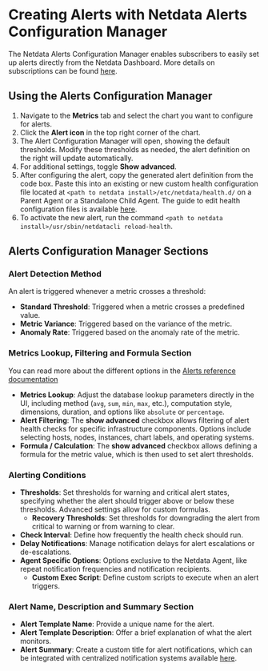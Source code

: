 # Creating Alerts with Netdata Alerts Configuration Manager

The Netdata Alerts Configuration Manager enables subscribers to easily set up alerts directly from the Netdata Dashboard. More details on subscriptions can be found [here](https://www.netdata.cloud/pricing/).

## Using the Alerts Configuration Manager

1. Navigate to the **Metrics** tab and select the chart you want to configure for alerts.
2. Click the **Alert icon** in the top right corner of the chart.
3. The Alert Configuration Manager will open, showing the default thresholds. Modify these thresholds as needed, the alert definition on the right will update automatically.
4. For additional settings, toggle **Show advanced**.
5. After configuring the alert, copy the generated alert definition from the code box. Paste this into an existing or new custom health configuration file located at `<path to netdata install>/etc/netdata/health.d/` on a Parent Agent or a Standalone Child Agent. The guide to edit health configuration files is available [here](/src/health/REFERENCE.md#edit-health-configuration-files).
6. To activate the new alert, run the command `<path to netdata install>/usr/sbin/netdatacli reload-health`.

## Alerts Configuration Manager Sections

### Alert Detection Method

An alert is triggered whenever a metric crosses a threshold:

- **Standard Threshold**: Triggered when a metric crosses a predefined value.
- **Metric Variance**: Triggered based on the variance of the metric.
- **Anomaly Rate**: Triggered based on the anomaly rate of the metric.

### Metrics Lookup, Filtering and Formula Section

You can read more about the different options in the [Alerts reference documentation](/src/health/REFERENCE.md)

- **Metrics Lookup**: Adjust the database lookup parameters directly in the UI, including method (`avg`, `sum`, `min`, `max`, etc.), computation style, dimensions, duration, and options like `absolute` or `percentage`.
- **Alert Filtering**: The **show advanced** checkbox allows filtering of alert health checks for specific infrastructure components. Options include selecting hosts, nodes, instances, chart labels, and operating systems.
- **Formula / Calculation**: The **show advanced** checkbox allows defining a formula for the metric value, which is then used to set alert thresholds.

### Alerting Conditions

- **Thresholds**: Set thresholds for warning and critical alert states, specifying whether the alert should trigger above or below these thresholds. Advanced settings allow for custom formulas.
  - **Recovery Thresholds**: Set thresholds for downgrading the alert from critical to warning or from warning to clear.
- **Check Interval**: Define how frequently the health check should run.
- **Delay Notifications**: Manage notification delays for alert escalations or de-escalations.
- **Agent Specific Options**: Options exclusive to the Netdata Agent, like repeat notification frequencies and notification recipients.
  - **Custom Exec Script**: Define custom scripts to execute when an alert triggers.

### Alert Name, Description and Summary Section

- **Alert Template Name**: Provide a unique name for the alert.
- **Alert Template Description**: Offer a brief explanation of what the alert monitors.
- **Alert Summary**: Create a custom title for alert notifications, which can be integrated with centralized notification systems available [here](https://learn.netdata.cloud/docs/alerts-&-notifications/notifications/centralized-cloud-notifications).
